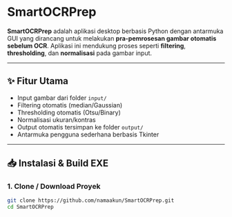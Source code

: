 # SmartOCRPrep

**SmartOCRPrep** adalah aplikasi desktop berbasis Python dengan antarmuka GUI yang dirancang untuk melakukan **pra-pemrosesan gambar otomatis sebelum OCR**. Aplikasi ini mendukung proses seperti **filtering**, **thresholding**, dan **normalisasi** pada gambar input.

---

## ✨ Fitur Utama

- Input gambar dari folder `input/`
- Filtering otomatis (median/Gaussian)
- Thresholding otomatis (Otsu/Binary)
- Normalisasi ukuran/kontras
- Output otomatis tersimpan ke folder `output/`
- Antarmuka pengguna sederhana berbasis Tkinter

---

## 📥 Instalasi & Build EXE

### 1. Clone / Download Proyek

```bash
git clone https://github.com/namaakun/SmartOCRPrep.git
cd SmartOCRPrep
